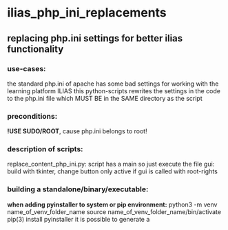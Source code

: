 # ilias_php_ini_replacements
## replacing php.ini settings for better ilias functionality

### use-cases:
the standard php.ini of apache has some bad settings for working with the learning platform ILIAS
this python-scripts rewrites the settings in the code 
to the php.ini file which MUST BE in the SAME directory as the script

### preconditions:
**!USE SUDO/ROOT**, cause php.ini belongs to root!

### description of scripts:
replace_content_php_ini.py: script has a main so just execute the file
gui: build with tkinter, change button only active if gui is called with root-rights

### building a standalone/binary/executable:
**when adding pyinstaller to system or pip environment:**
python3 -m venv name_of_venv_folder_name
source name_of_venv_folder_name/bin/activate
pip(3) install pyinstaller
it is possible to generate a 
